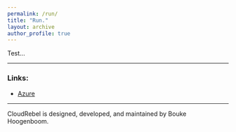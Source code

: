 ```yaml
---
permalink: /run/
title: "Run."
layout: archive
author_profile: true
---
```


Test...

---
### Links:

- [Azure](https://azure.com/)

---

CloudRebel is designed, developed, and maintained by Bouke Hoogenboom.